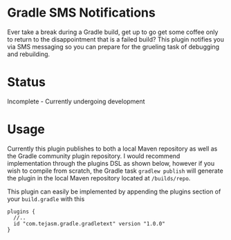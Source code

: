 # Gradle SMS Notifications
Ever take a break during a Gradle build, get up to go get some coffee only to return to the disappointment that is a failed build? This plugin notifies you via SMS messaging so you can prepare for the grueling task of debugging and rebuilding.

# Status
Incomplete - Currently undergoing development

# Usage
Currently this plugin publishes to both a local Maven repository as well as the Gradle community plugin repository. I would recommend implementation through the plugins DSL as shown below, however if you wish to compile from scratch, the Gradle task `gradlew publish` will generate the plugin in the local Maven repository located at `/builds/repo`. 

This plugin can easily be implemented by appending the plugins section of your  `build.gradle` with this

```
plugins {
  //..
  id "com.tejasm.gradle.gradletext" version "1.0.0"
}
```
